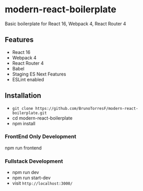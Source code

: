 # modern-react-boilerplate
Basic boilerplate for React 16, Webpack 4, React Router 4

## Features

* React 16
* Webpack 4
* React Router 4
* Babel
* Staging ES Next Features
* ESLint enabled

## Installation
* `git clone https://github.com/BrunoTorresF/modern-react-boilerplate.git`
* cd modern-react-boilerplate
* npm install

### FrontEnd Only Development
npm run frontend

### Fullstack Development
* npm run dev
* npm run start-dev
* visit `http://localhost:3000/`
